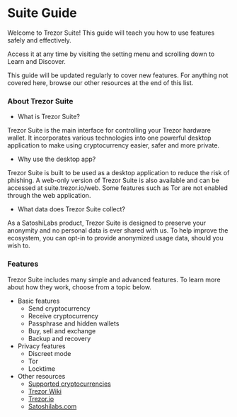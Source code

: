# Suite Guide

Welcome to Trezor Suite! This guide will teach you how to use features safely and effectively.

Access it at any time by visiting the setting menu and scrolling down to Learn and Discover.

This guide will be updated regularly to cover new features. For anything not covered here, browse our other resources at the end of this list.

### About Trezor Suite

- What is Trezor Suite?

Trezor Suite is the main interface for controlling your Trezor hardware wallet. It incorporates various technologies into one powerful desktop application to make using cryptocurrency easier, safer and more private.

- Why use the desktop app?

Trezor Suite is built to be used as a desktop application to reduce the risk of phishing. A web-only version of Trezor Suite is also available and can be accessed at suite.trezor.io/web. Some features such as Tor are not enabled through the web application.

- What data does Trezor Suite collect?

As a SatoshiLabs product, Trezor Suite is designed to preserve your anonymity and no personal data is ever shared with us. To help improve the ecosystem, you can opt-in to provide anonymized usage data, should you wish to.

### Features

Trezor Suite includes many simple and advanced features. To learn more about how they work, choose from a topic below.

- Basic features
    - Send cryptocurrency
    - Receive cryptocurrency
    - Passphrase and hidden wallets
    - Buy, sell and exchange
    - Backup and recovery
- Privacy features
    - Discreet mode
    - Tor
    - Locktime
- Other resources
    - [Supported cryptocurrencies](https://trezor.io/coins/)
    - [Trezor Wiki](https://wiki.trezor.io/)
    - [Trezor.io](https://trezor.io/)
    - [Satoshilabs.com](https://satoshilabs.com/)
